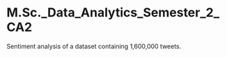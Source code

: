 # M.Sc._Data_Analytics_Semester_2_CA2
 
Sentiment analysis of a dataset containing 1,600,000 tweets.
